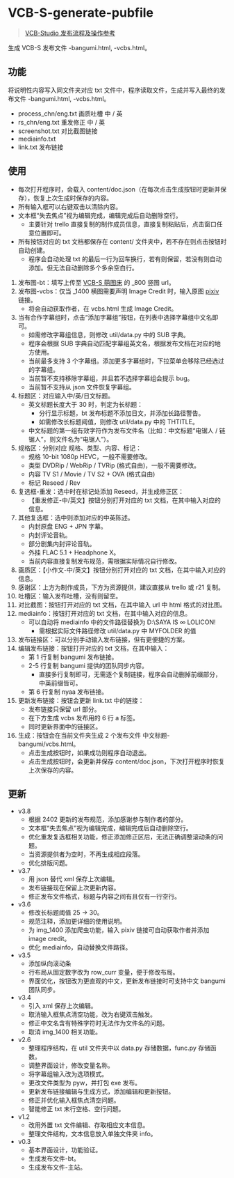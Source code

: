 # VCB-S-generate-pubfile
> [VCB-Studio 发布流程及操作参考](https://github.com/vcb-s/VCB-S_Publishing/blob/master/VCBS_Publishing.md)  

生成 VCB-S 发布文件 -bangumi.html, -vcbs.html。  

## 功能
将说明性内容写入同文件夹对应 txt 文件中，程序读取文件，生成并写入最终的发布文件 -bangumi.html, -vcbs.html。  
- process_chn/eng.txt 画质吐槽 中 / 英
- rs_chn/eng.txt 重发修正 中 / 英
- screenshot.txt 对比截图链接
- mediainfo.txt
- link.txt 发布链接

## 使用
- 每次打开程序时，会载入 content/doc.json（在每次点击生成按钮时更新并保存），恢复上次生成时保存的内容。
- 所有输入框可以右键双击以清除内容。
- 文本框“失去焦点”视为编辑完成，编辑完成后自动删除空行。
  - 主要针对 trello 直接复制的制作成员信息，直接复制粘贴后，点击窗口任意位置即可。
- 所有按钮对应的 txt 文档都保存在 content/ 文件夹中，若不存在则点击按钮时自动创建。
  - 程序会自动处理 txt 的最后一行为回车换行，若有则保留，若没有则自动添加。但无法自动删除多个多余空白行。
1. 发布图-bt：填写上传至 [VCB-S 萌图床](https://img.2222.moe/vcbs) 的 _800 竖图 url。
2. 发布图-vcbs：仅当 _1400 横图需要声明 Image Credit 时，输入原图 [pixiv](https://www.pixiv.net/) 链接。
   - 将会自动获取作者，在 vcbs.html 生成 Image Credit。
3. 当有合作字幕组时，点击“添加字幕组”按钮，在列表中选择字幕组中文名即可。
   - 如需修改字幕组信息，则修改 util/data.py 中的 SUB 字典。
   - 程序会根据 SUB 字典自动匹配字幕组英文名，根据发布文档在对应的地方使用。
   - 当前最多支持 3 个字幕组。添加更多字幕组时，下拉菜单会移除已经选过的字幕组。
   - 当前暂不支持移除字幕组，并且若不选择字幕组会提示 bug。
   - 当前暂不支持从 json 文件恢复字幕组。
4. 标题区：对应输入中/英/日文标题。
   - 英文标题长度大于 30 时，判定为长标题：
     - 分行显示标题，bt 发布标题不添加日文，并添加长路径警告。
     - 如需修改长标题阈值，则修改 util/data.py 中的 THTITLE。
   - 中文标题的第一组有效字符作为发布文件名（比如：中文标题“电锯人 / 链锯人”，则文件名为“电锯人”）。
5. 规格区：分别对应 规格、类型、内容、标记：
   - 规格 10-bit 1080p HEVC，一般不需要修改。
   - 类型 DVDRip / WebRip / TVRip (格式自由)，一般不需要修改。
   - 内容 TV S1 / Movie / TV S2 + OVA (格式自由)
   - 标记 Reseed / Rev
6. 复选框-重发：选中时在标记处添加 Reseed，并生成修正区：
   - 【重发修正-中/英文】按钮分别打开对应的 txt 文档，在其中输入对应的信息。
7. 其他复选框：选中则添加对应的中英陈述。
   - 内封原盘 ENG + JPN 字幕。
   - 内封评论音轨。
   - 部分剧集内封评论音轨。
   - 外挂 FLAC 5.1 + Headphone X。
   - 当前内容直接复制发布规范，需根据实际情况自行修改。
8. 画质区：【小作文-中/英文】按钮分别打开对应的 txt 文档，在其中输入对应的信息。
9. 感谢区：上方为制作成员，下方为资源提供，建议直接从 trello 或 r21 复制。
10. 吐槽区：输入发布吐槽，没有则留空。
11. 对比截图：按钮打开对应的 txt 文档，在其中输入 url 中 html 格式的对比图。
12. mediainfo：按钮打开对应的 txt 文档，在其中输入对应的信息。
    - 可以自动将 mediainfo 中的文件路径替换为 D:\SAYA IS ∞ LOLICON!
      - 需根据实际文件路径修改 util/data.py 中 MYFOLDER 的值
13. 发布链接区：可以分别手动输入发布链接，但有更便捷的方案。
14. 编辑发布链接：按钮打开对应的 txt 文档，在其中输入：
    - 第 1 行复制 bangumi 发布链接。
    - 2-5 行复制 bangumi 提供的团队同步内容。
      - 直接多行复制即可，无需逐个复制链接，程序会自动删掉前缀部分，中英前缀皆可。
    - 第 6 行复制 nyaa 发布链接。
15. 更新发布链接：按钮会更新 link.txt 中的链接：
    - 发布链接只保留 url 部分。
    - 在下方生成 vcbs 发布用的 6 行 a 标签。
    - 同时更新界面中的链接区。
16. 生成：按钮会在当前文件夹生成 2 个发布文件 中文标题-bangumi/vcbs.html。
    - 点击生成按钮时，如果成功则程序自动退出。
    - 点击生成按钮时，会更新并保存 content/doc.json，下次打开程序时恢复上次保存的内容。

## 更新
- v3.8
  - 根据 2402 更新的发布规范，添加感谢参与制作者的部分。
  - 文本框“失去焦点”视为编辑完成，编辑完成后自动删除空行。
  - 优化重发复选框相关功能，修正添加修正区后，无法正确调整滚动条的问题。
  - 当资源提供者为空时，不再生成相应段落。
  - 优化排版问题。
- v3.7
  - 用 json 替代 xml 保存上次编辑。
  - 发布链接现在保留上次更新内容。
  - 修正发布文件格式，标题与内容之间有且仅有一行空行。
- v3.6
  - 修改长标题阈值 25 -> 30。
  - 规范注释，添加更详细的使用说明。
  - 为 img_1400 添加爬虫功能，输入 pixiv 链接可自动获取作者并添加 image credit。
  - 优化 mediainfo，自动替换文件路径。
- v3.5
  - 添加纵向滚动条
  - 行布局从固定数字改为 row_curr 变量，便于修改布局。
  - 界面优化，按钮改为更直观的中文，更新发布链接时可支持中文 bangumi 团队同步。
- v3.4
  - 引入 xml 保存上次编辑。
  - 取消输入框焦点清空功能，改为右键双击触发。
  - 修正中文名含有特殊字符时无法作为文件名的问题。
  - 取消 img_1400 相关功能。
- v2.6
  - 整理程序结构，在 util 文件夹中以 data.py 存储数据，func.py 存储函数。
  - 调整界面设计，修改变量名称。
  - 将字幕组输入改为选项模式。
  - 更改文件类型为 pyw，并打包 exe 发布。
  - 更新发布链接编辑与生成方式，添加编辑和更新按钮。
  - 修正并优化输入框焦点清空问题。
  - 智能修正 txt 末行空格、空行问题。
- v1.2
  - 改用外置 txt 文件编辑、存取相应文本信息。
  - 整理文件结构，文本信息放入单独文件夹 info。
- v0.3
  - 基本界面设计，功能验证。
  - 生成发布文件-bt。
  - 生成发布文件-主站。
